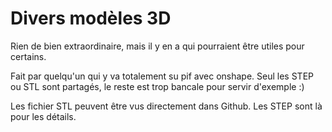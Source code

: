 # Divers modèles 3D

Rien de bien extraordinaire, mais il y en a qui pourraient être utiles pour certains.

Fait par quelqu'un qui y va totalement su pif avec onshape. Seul les STEP ou STL sont partagés, le reste est trop bancale pour servir d'exemple :)

Les fichier STL peuvent être vus directement dans Github. Les STEP sont là pour les détails.
